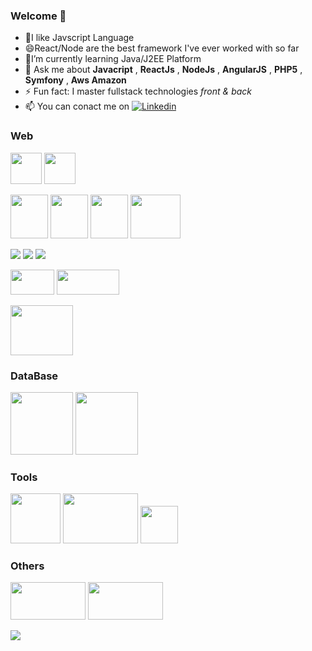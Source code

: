 ### Welcome  👋 

- 🌱I like Javscript Language
- 😄React/Node are the best framework I've ever worked with so far
-  🔭I’m currently learning Java/J2EE Platform
-  💬 Ask me about **Javacript** , **ReactJs** , **NodeJs** ,  **AngularJS** , **PHP5** , **Symfony** , **Aws Amazon**
- ⚡ Fun fact: I master fullstack technologies *front & back*
- 📫 You can conact me on <a href="https://www.linkedin.com/in/ines-attia/">  <img alt="Linkedin" src="https://img.shields.io/badge/linkedin-0077B5?logo=linkedin&logoColor=white&style=for-the-badge"/>
</a>


### Web

<img src= "https://user-images.githubusercontent.com/7713399/182631290-fd485dd0-581f-4dff-80e3-bc1490131e7a.png"  width="50" height="50"/>  <img src="https://user-images.githubusercontent.com/7713399/182627606-6403f987-e192-4dab-b2ac-1b721c34c8ce.png" width="50" height="50"/> 

<img src="https://user-images.githubusercontent.com/7713399/182624004-5114d5b2-0b31-4deb-9a71-328e2e0ce6ff.png"  width="60" height="70"/>  <img src= "https://user-images.githubusercontent.com/7713399/182623290-6a9aa7ed-33b0-4968-aeae-41928d30911f.jpg"  width="60" height="70"/>    <img src="https://user-images.githubusercontent.com/7713399/182624416-06552957-a4f7-4243-adb1-00511cdba26f.png"  width="60" height="70"/>   <img src="https://user-images.githubusercontent.com/7713399/182625132-df9ae40e-d5d2-410d-bc49-39766334c2f6.png"   width="80" height="70"/>

<img src= "https://img.shields.io/badge/HTML5-E34F26?style=for-the-badge&logo=html5&logoColor=white"/> <img src= "https://img.shields.io/badge/CSS3-1572B6?style=for-the-badge&logo=css3&logoColor=white"/> <img src="https://img.shields.io/badge/Bootstrap-563D7C?style=for-the-badge&logo=bootstrap&logoColor=white"/>

<img src="https://user-images.githubusercontent.com/7713399/182615335-87a7dcd7-204f-4a8d-8f2f-a1ec27dfdd1c.svg" width="70" height="40" >  <img src="https://user-images.githubusercontent.com/7713399/182618368-174bdf84-6ff9-4c3a-990f-749806250470.png" width="100" height="40" >

<img src="https://user-images.githubusercontent.com/7713399/182629378-ee5f0d93-2e30-470b-8a25-a79f00bf7c95.png" width="100" height="80" > 

### DataBase

<img src="https://user-images.githubusercontent.com/7713399/182627133-0ed34ae2-243b-4fbb-8698-e0efd4d10903.png"  width="100" height="100"/> <img src="https://user-images.githubusercontent.com/7713399/182628068-29d20260-c056-425c-b094-03501045cc92.png" width="100" height="100"/>

### Tools
  <img src= "https://user-images.githubusercontent.com/7713399/182631385-d7ff9680-6db9-4097-be0b-838f9228011a.png"  width="80" height="80"/>  <img src= "https://user-images.githubusercontent.com/7713399/182632131-af6d27c7-da0f-4b9f-b058-341b1fea6002.png"  width="120" height="80"/>  <img src= "https://user-images.githubusercontent.com/7713399/182629760-ec28c8b1-f9f5-4305-a1e2-84603ca6a666.png" width="60" height="60"/> 

### Others
  <img src="https://user-images.githubusercontent.com/7713399/182633041-de10796c-f777-4334-9be7-e5091f5ce862.png"  width="120" height="60"/> <img src= "https://user-images.githubusercontent.com/7713399/182619156-9709c78b-ab42-4c4f-978d-ec4689c7367b.png" width="120" height="60">






<img src="https://github-readme-stats.vercel.app/api?username=wesines&&show_icons=true&title_color=ffffff&icon_color=bb2acf&text_color=daf7dc&bg_color=151515">

